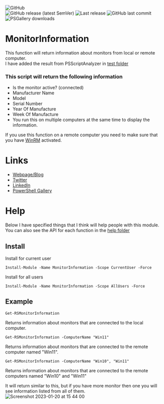 ![GitHub](https://img.shields.io/github/license/rstolpe/MonitorInformation?style=plastic)  
![GitHub release (latest SemVer)](https://img.shields.io/github/v/release/rstolpe/MonitorInformation?sort=semver&style=plastic)  ![Last release](https://img.shields.io/github/release-date/rstolpe/MonitorInformation?style=plastic)
![GitHub last commit](https://img.shields.io/github/last-commit/rstolpe/MonitorInformation?style=plastic)  
![PSGallery downloads](https://img.shields.io/powershellgallery/dt/MonitorInformation?style=plastic)

# MonitorInformation 
This function will return information about monitors from local or remote computer.  
I have added the result from PSScriptAnalyzer in [test folder](https://github.com/rstolpe/MonitorInformation/tree/main/test) 

### This script will return the following information
- Is the monitor active? (connected)
- Manufacturer Name
- Model
- Serial Number
- Year Of Manufacture
- Week Of Manufacture
- You run this on multiple computers at the same time to display the information.

If you use this function on a remote computer you need to make sure that you have [WinRM](https://github.com/rstolpe/Guides/blob/main/Windows/WinRM_GPO.md) activated.

# Links
* [Webpage/Blog](https://www.stolpe.io)
* [Twitter](https://twitter.com/rstolpes)
* [LinkedIn](https://www.linkedin.com/in/rstolpe/)
* [PowerShell Gallery](https://www.powershellgallery.com/profiles/rstolpe)

# Help
Below I have specified things that I think will help people with this module.  
You can also see the API for each function in the [help folder](https://github.com/rstolpe/MonitorInformation/tree/main/help)

## Install
Install for current user
```
Install-Module -Name MonitorInformation -Scope CurrentUser -Force
```
  
Install for all users
```
Install-Module -Name MonitorInformation -Scope AllUsers -Force
```

## Example
```
Get-RSMonitorInformation
```
Returns information about monitors that are connected to the local computer.  

```
Get-RSMonitorInformation -ComputerName "Win11"
```
Returns information about monitors that are connected to the remote computer named "Win11".  

```
Get-RSMonitorInformation -ComputerName "Win10", "Win11"
```
Returns information about monitors that are connected to the remote computers named "Win10" and "Win11"  
  
It will return similar to this, but if you have more monitor then one you will see information listed from all of them.  
![Screenshot 2023-01-20 at 15 44 00](https://user-images.githubusercontent.com/76907327/213726484-869fb7aa-26cb-45c1-85e9-931ba98e79c7.png)
